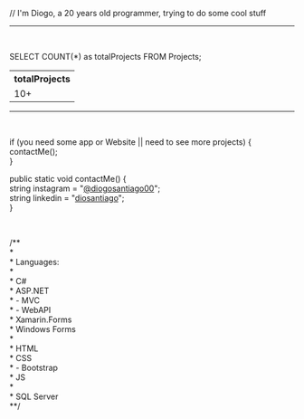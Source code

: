 <p>// I'm Diogo, a 20 years old programmer, trying to do some cool stuff</p>
<hr />
<br />

<p>SELECT COUNT(*) as totalProjects FROM Projects;</p>
<table>
  <tr>
    <th>totalProjects</th>
  </tr>
  
  <tr>
    <td>10+</td>
  </tr>
</table>

<hr />
<br />

<p>if (you need some app or Website || need to see more projects)
{<br />
  contactMe();<br />
}</p>

<p>public static void contactMe()
{<br />
  string instagram = "<a href="https://www.instagram.com/diogosantiago00/" target="_blank">@diogosantiago00</a>";<br />
  string linkedin = "<a href="https://www.linkedin.com/in/diosantiago/" target="_blank">diosantiago</a>";<br />
}</p>
<br />

<p>/**<br />
*<br />
* Languages:<br />
*<br />
* C#<br />
* ASP.NET<br />
*    - MVC<br />
*    - WebAPI<br />
* Xamarin.Forms<br />
* Windows Forms<br />
*<br />
* HTML<br />
* CSS<br />
*    - Bootstrap<br />
* JS<br />
*<br />
* SQL Server<br />
**/</p>

